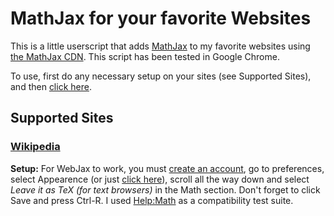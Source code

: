 MathJax for your favorite Websites
===

This is a little userscript that adds [MathJax][] to my favorite websites
using [the MathJax CDN][cdn]. This script has been tested in Google Chrome.

  [mathjax]: http://www.mathjax.org/
  [cdn]: http://www.mathjax.org/docs/1.1/start.html#mathjax-cdn

To use, first do any necessary setup on your sites (see Supported Sites),
and then [click here][].

  [click here]: https://github.com/ariofrio/webjax/raw/master/webjax.user.js

## Supported Sites

### [Wikipedia](http://wikipedia.org/)

**Setup:** For WebJax to work, you must [create an account][signup], go to
preferences, select Appearence (or just [click here][]), scroll all the way
down and select *Leave it as TeX (for text browsers)* in the Math section.
Don't forget to click Save and press Ctrl-R. I used [Help:Math][] as a
compatibility test suite.

  [signup]: http://en.wikipedia.org/w/index.php?title=Special:UserLogin
  [click here]: http://en.wikipedia.org/wiki/Special:Preferences#mw-prefsection-rendering
  [Help:Math]: http://en.wikipedia.org/wiki/Help:Math

